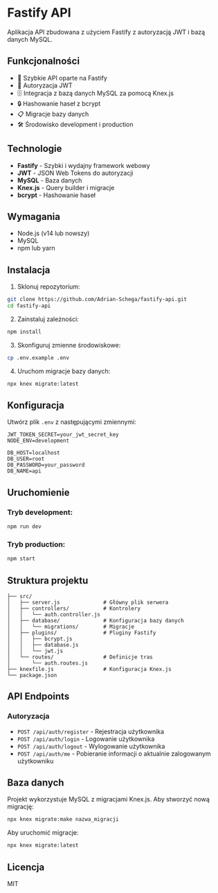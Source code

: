 # Fastify API

Aplikacja API zbudowana z użyciem Fastify z autoryzacją JWT i bazą danych MySQL.

## Funkcjonalności

- 🚀 Szybkie API oparte na Fastify
- 🔐 Autoryzacja JWT
- 🗄️ Integracja z bazą danych MySQL za pomocą Knex.js
- 🔒 Hashowanie haseł z bcrypt
- 📋 Migracje bazy danych
- 🛠️ Środowisko development i production

## Technologie

- **Fastify** - Szybki i wydajny framework webowy
- **JWT** - JSON Web Tokens do autoryzacji
- **MySQL** - Baza danych
- **Knex.js** - Query builder i migracje
- **bcrypt** - Hashowanie haseł

## Wymagania

- Node.js (v14 lub nowszy)
- MySQL
- npm lub yarn

## Instalacja

1. Sklonuj repozytorium:
```bash
git clone https://github.com/Adrian-Schega/fastify-api.git
cd fastify-api
```

2. Zainstaluj zależności:
```bash
npm install
```

3. Skonfiguruj zmienne środowiskowe:
```bash
cp .env.example .env
```

4. Uruchom migracje bazy danych:
```bash
npx knex migrate:latest
```

## Konfiguracja

Utwórz plik `.env` z następującymi zmiennymi:

```env
JWT_TOKEN_SECRET=your_jwt_secret_key
NODE_ENV=development

DB_HOST=localhost
DB_USER=root
DB_PASSWORD=your_password
DB_NAME=api
```

## Uruchomienie

### Tryb development:
```bash
npm run dev
```

### Tryb production:
```bash
npm start
```

## Struktura projektu

```
├── src/
│   ├── server.js              # Główny plik serwera
│   ├── controllers/           # Kontrolery
│   │   └── auth.controller.js
│   ├── database/              # Konfiguracja bazy danych
│   │   └── migrations/        # Migracje
│   ├── plugins/               # Pluginy Fastify
│   │   ├── bcrypt.js
│   │   ├── database.js
│   │   └── jwt.js
│   └── routes/                # Definicje tras
│       └── auth.routes.js
├── knexfile.js                # Konfiguracja Knex.js
└── package.json
```

## API Endpoints

### Autoryzacja

- `POST /api/auth/register` - Rejestracja użytkownika
- `POST /api/auth/login` - Logowanie użytkownika
- `POST /api/auth/logout` - Wylogowanie użytkownika
- `POST /api/auth/me` - Pobieranie informacji o aktualnie zalogowanym użytkowniku

## Baza danych

Projekt wykorzystuje MySQL z migracjami Knex.js. Aby stworzyć nową migrację:

```bash
npx knex migrate:make nazwa_migracji
```

Aby uruchomić migracje:

```bash
npx knex migrate:latest
```

## Licencja

MIT